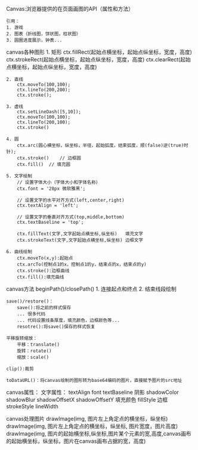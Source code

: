 Canvas:浏览器提供的在页面画图的API（属性和方法）
	
	引用：
	1. 游戏
	2. 图表（折线图，饼状图，柱状图）
	3. 圆圈进度展示，钟表...

canvas各种图形
	1. 矩形
		ctx.fillRect(起始点横坐标，起始点纵坐标，宽度，高度)
		ctx.strokeRect(起始点横坐标，起始点纵坐标，宽度，高度)
		ctx.clearRect(起始点横坐标，起始点纵坐标，宽度，高度)

	2. 直线
		ctx.moveTo(100,100);
		ctx.lineTo(200,200);
		ctx.stroke();

	3. 虚线
		ctx.setLineDash([5,10]);
		ctx.moveTo(100,100);
		ctx.lineTo(200,100);
		ctx.stroke()

	4. 圆
		ctx.arc(圆心横坐标，纵坐标，半径，起始弧度，结束弧度，顺(false)逆(true)时针);
		ctx.stroke() 	// 边框圆
		ctx.fill() 	// 填充圆

	5. 文字绘制
		// 设置字体大小（字体大小和字体名称）
        ctx.font = '28px 微软雅黑';

        // 设置文字的水平对齐方式(left,center,right)
        ctx.textAlign = 'left';

        // 设置文字的垂直对齐方式(top,middle,bottom)
        ctx.textBaseline = 'top';

		ctx.fillText(文字,文字起始点横坐标,纵坐标) 	填充文字
		ctx.strokeText(文字,文字起始点横坐标,纵坐标) 边框文字

	6. 曲线绘制
		ctx.moveTo(x,y):起始点
		ctx.arcTo(控制点1的x，控制点1的y，结束点的x，结束点的y)
		ctx.stroke():边框曲线
		ctx.fill():填充曲线

canvas方法
	beginPath()/closePath()
		1. 连接起点和终点
		2. 结束线段绘制

	save()/restore()：
		save():将之前的样式保存
		... 很多代码
		... 代码设置线条厚度，填充颜色，边框颜色等...
		resotre():将save()保存的样式恢复

	平移旋转缩放：
		平移：translate()
		旋转：rotate()
		缩放：scale()

	clip():裁剪

	toDataURL()：将canvas绘制的图形转为base64编码的图片，直接赋予图片的src地址

canvas属性：
	文字属性：
		textAlign
		font
		textBaseline
	阴影
		shadowColor
		shadowBlur
		shadowOffsetX
		shadowOffsetY
	填充颜色
		fillStyle
	边框
		strokeStyle
		lineWidth

canvas处理图片
	drawImage(img, 图片左上角定点的横坐标，纵坐标)
	drawImage(img, 图片左上角定点的横坐标，纵坐标, 图片宽度，图片高度)
	drawImage(img, 图片的起始横坐标,纵坐标,图片某个元素的宽,高度,canvas画布的起始横坐标，纵坐标，图片在canvas画布占据的宽，高度)